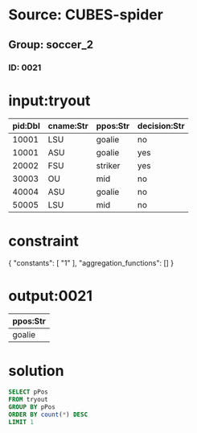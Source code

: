 # Source: CUBES-spider
## Group: soccer_2
### ID: 0021

# input:tryout

| pid:Dbl | cname:Str | ppos:Str | decision:Str |
|---|---|---|---|
| 10001 | LSU | goalie | no |
| 10001 | ASU | goalie | yes |
| 20002 | FSU | striker | yes |
| 30003 | OU | mid | no |
| 40004 | ASU | goalie | no |
| 50005 | LSU | mid | no |

# constraint

{
  "constants": [
    "1"
  ],
  "aggregation_functions": []
}

# output:0021

| ppos:Str |
|---|
| goalie |

# solution

```sql
SELECT pPos
FROM tryout
GROUP BY pPos
ORDER BY count(*) DESC
LIMIT 1
```

